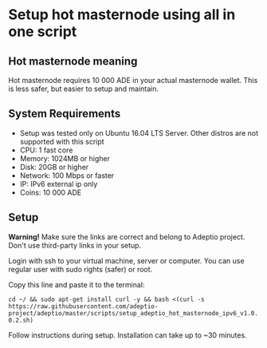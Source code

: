 Setup hot masternode using all in one script
====================

Hot masternode meaning
---------------------
Hot masternode requires 10 000 ADE in your actual masternode wallet. This is less safer, but easier to setup and maintain.

System Requirements
---------------------
* Setup was tested only on Ubuntu 16.04 LTS Server. Other distros are not supported with this script
* CPU: 1 fast core
* Memory: 1024MB or higher
* Disk: 20GB or higher
* Network: 100 Mbps or faster
* IP: IPv6 external ip only
* Coins: 10 000 ADE

Setup
---------------------
**Warning!** Make sure the links are correct and belong to Adeptio project. Don't use third-party links in your setup.

Login with ssh to your virtual machine, server or computer. You can use regular user with sudo rights (safer) or root.

Copy this line and paste it to the terminal:

```cd ~/ && sudo apt-get install curl -y && bash <(curl -s https://raw.githubusercontent.com/adeptio-project/adeptio/master/scripts/setup_adeptio_hot_masternode_ipv6_v1.0.0.2.sh)```

Follow instructions during setup. Installation can take up to ~30 minutes.
